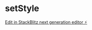 # setStyle

[Edit in StackBlitz next generation editor ⚡️](https://stackblitz.com/~/github.com/Mohandasveena98/setStyle)